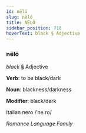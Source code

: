 ```yaml
---
id: nëlö
slug: nëlö
title: NËLÖ
sidebar_position: 718
hoverText: black § Adjective
---
```


### nëlö

*black* **§** Adjective

**Verb**: to be black/dark

**Noun**: blackness/darkness

**Modifier**: black/dark

Italian nero /ˈne.ro/

*Romance Language Family*